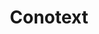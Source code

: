 ---
facebook: https://facebook.com/Conotext
logohandle: conotext
sort: conotext
title: Conotext
twitter: https://x.com/Conotext
website: https://conotext.com/
---